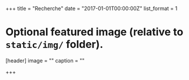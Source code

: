 +++
title = "Recherche"
date = "2017-01-01T00:00:00Z"
list_format = 1

# Optional featured image (relative to `static/img/` folder).
[header]
image = ""
caption = ""

+++

